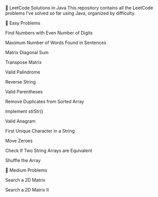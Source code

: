 📘 LeetCode Solutions in Java
This repository contains all the LeetCode problems I’ve solved so far using Java, organized by difficulty.

🧩 Easy Problems

Find Numbers with Even Number of Digits

Maximum Number of Words Found in Sentences

Matrix Diagonal Sum

Transpose Matrix

Valid Palindrome

Reverse String

Valid Parentheses

Remove Duplicates from Sorted Array

Implement strStr()

Valid Anagram

First Unique Character in a String

Move Zeroes

Check If Two String Arrays are Equivalent

Shuffle the Array

🧠 Medium Problems

Search a 2D Matrix

Search a 2D Matrix II

